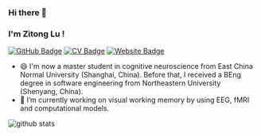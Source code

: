 ### Hi there 👋 
### I'm Zitong Lu !

[![GitHub Badge](https://img.shields.io/github/followers/ZitongLu1996?style=for-the-badge)](https://github.com/ZitongLu1996)
[![CV Badge](https://img.shields.io/badge/My-CV-brightgreen?style=for-the-badge)](https://zitonglu1996.github.io/CV_ZitongLu.pdf)
[![Website Badge](https://img.shields.io/badge/My-Website-brightgreen?style=for-the-badge)](https://zitonglu1996.github.io)
<!--
**ZitongLu1996/ZitongLu1996** is a ✨ _special_ ✨ repository because its `README.md` (this file) appears on your GitHub profile.

Here are some ideas to get you started:

- 🔭 I’m currently working on ...
- 🌱 I’m currently learning ...
- 👯 I’m looking to collaborate on ...
- 🤔 I’m looking for help with ...
- 💬 Ask me about ...
- 📫 How to reach me: ...
- 😄 Pronouns: ...
- ⚡ Fun fact: ...
-->
- 😄 I'm now a master student in cognitive neuroscience from East China Normal University (Shanghai, China). Before that, I received a BEng degree in software engineering from Northeastern University (Shenyang, China).
- 🔭 I’m currently working on visual working memory by using EEG, fMRI and computational models.

![github stats](https://github-readme-stats.vercel.app/api?username=ZitongLu1996&show_icons=true)
